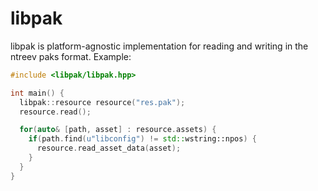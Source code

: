 # libpak
libpak is platform-agnostic implementation for reading and writing in the ntreev paks format.
Example:
```cpp
#include <libpak/libpak.hpp>

int main() {
  libpak::resource resource("res.pak");
  resource.read();

  for(auto& [path, asset] : resource.assets) {
    if(path.find(u"libconfig") != std::wstring::npos) {
      resource.read_asset_data(asset);
    }
  }
}
```
